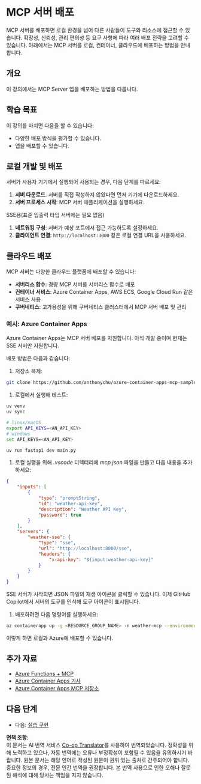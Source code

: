 <!--
CO_OP_TRANSLATOR_METADATA:
{
  "original_hash": "7816cc28f7ab9a54e31f9246429ffcd9",
  "translation_date": "2025-06-12T22:11:25+00:00",
  "source_file": "03-GettingStarted/09-deployment/README.md",
  "language_code": "ko"
}
-->
# MCP 서버 배포

MCP 서버를 배포하면 로컬 환경을 넘어 다른 사람들이 도구와 리소스에 접근할 수 있습니다. 확장성, 신뢰성, 관리 편의성 등 요구 사항에 따라 여러 배포 전략을 고려할 수 있습니다. 아래에서는 MCP 서버를 로컬, 컨테이너, 클라우드에 배포하는 방법을 안내합니다.

## 개요

이 강의에서는 MCP Server 앱을 배포하는 방법을 다룹니다.

## 학습 목표

이 강의를 마치면 다음을 할 수 있습니다:

- 다양한 배포 방식을 평가할 수 있습니다.
- 앱을 배포할 수 있습니다.

## 로컬 개발 및 배포

서버가 사용자 기기에서 실행되어 사용되는 경우, 다음 단계를 따르세요:

1. **서버 다운로드**. 서버를 직접 작성하지 않았다면 먼저 기기에 다운로드하세요.
1. **서버 프로세스 시작**: MCP 서버 애플리케이션을 실행하세요.

SSE용(표준 입출력 타입 서버에는 필요 없음)

1. **네트워킹 구성**: 서버가 예상 포트에서 접근 가능하도록 설정하세요.
1. **클라이언트 연결**: `http://localhost:3000` 같은 로컬 연결 URL을 사용하세요.

## 클라우드 배포

MCP 서버는 다양한 클라우드 플랫폼에 배포할 수 있습니다:

- **서버리스 함수**: 경량 MCP 서버를 서버리스 함수로 배포
- **컨테이너 서비스**: Azure Container Apps, AWS ECS, Google Cloud Run 같은 서비스 사용
- **쿠버네티스**: 고가용성을 위해 쿠버네티스 클러스터에서 MCP 서버 배포 및 관리

### 예시: Azure Container Apps

Azure Container Apps는 MCP 서버 배포를 지원합니다. 아직 개발 중이며 현재는 SSE 서버만 지원합니다.

배포 방법은 다음과 같습니다:

1. 저장소 복제:

  ```sh
  git clone https://github.com/anthonychu/azure-container-apps-mcp-sample.git
  ```

1. 로컬에서 실행해 테스트:

  ```sh
  uv venv
  uv sync

  # linux/macOS
  export API_KEYS=<AN_API_KEY>
  # windows
  set API_KEYS=<AN_API_KEY>

  uv run fastapi dev main.py
  ```

1. 로컬 실행을 위해 *.vscode* 디렉터리에 *mcp.json* 파일을 만들고 다음 내용을 추가하세요:

  ```json
  {
      "inputs": [
          {
              "type": "promptString",
              "id": "weather-api-key",
              "description": "Weather API Key",
              "password": true
          }
      ],
      "servers": {
          "weather-sse": {
              "type": "sse",
              "url": "http://localhost:8000/sse",
              "headers": {
                  "x-api-key": "${input:weather-api-key}"
              }
          }
      }
  }
  ```

  SSE 서버가 시작되면 JSON 파일의 재생 아이콘을 클릭할 수 있습니다. 이제 GitHub Copilot에서 서버의 도구를 인식해 도구 아이콘이 표시됩니다.

1. 배포하려면 다음 명령어를 실행하세요:

  ```sh
  az containerapp up -g <RESOURCE_GROUP_NAME> -n weather-mcp --environment mcp -l westus --env-vars API_KEYS=<AN_API_KEY> --source .
  ```

이렇게 하면 로컬과 Azure에 배포할 수 있습니다.

## 추가 자료

- [Azure Functions + MCP](https://learn.microsoft.com/en-us/samples/azure-samples/remote-mcp-functions-dotnet/remote-mcp-functions-dotnet/)
- [Azure Container Apps 기사](https://techcommunity.microsoft.com/blog/appsonazureblog/host-remote-mcp-servers-in-azure-container-apps/4403550)
- [Azure Container Apps MCP 저장소](https://github.com/anthonychu/azure-container-apps-mcp-sample)

## 다음 단계

- 다음: [실습 구현](/04-PracticalImplementation/README.md)

**면책 조항**:  
이 문서는 AI 번역 서비스 [Co-op Translator](https://github.com/Azure/co-op-translator)를 사용하여 번역되었습니다. 정확성을 위해 노력하고 있으나, 자동 번역에는 오류나 부정확성이 포함될 수 있음을 유의하시기 바랍니다. 원본 문서는 해당 언어로 작성된 원문이 권위 있는 출처로 간주되어야 합니다. 중요한 정보의 경우, 전문 인간 번역을 권장합니다. 본 번역 사용으로 인한 오해나 잘못된 해석에 대해 당사는 책임을 지지 않습니다.
